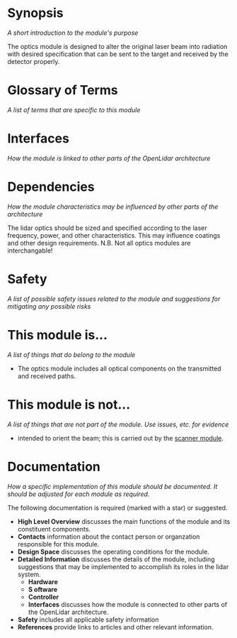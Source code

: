 # Synopsis
_A short introduction to the module's purpose_

The optics module is designed to alter the original laser beam into radiation with desired specification that can be sent to the target and received by the detector properly.

# Glossary of Terms
_A list of terms that are specific to this module_

# Interfaces
_How the module is linked to other parts of the OpenLidar architecture_

# Dependencies
_How the module characteristics may be influenced by other parts of the architecture_

The lidar optics should be sized and specified according to the laser frequency, power, and other characteristics. This may influence coatings and other design requirements. N.B. Not all optics modules are interchangable!

# Safety
_A list of possible safety issues related to the module and suggestions for mitigating any possible risks_

# This module is...
_A list of things that do belong to the module_

- The optics module includes all optical components on the transmitted and received paths. 

# This module is not...
_A list of things that are not part of the module. Use issues, etc. for evidence_

- intended to orient the beam; this is carried out by the [scanner module](module_scanner.md).


# Documentation
_How a specific implementation of this module should be documented. It should be adjusted for each module as required._

The following documentation is required (marked with a star) or suggested.
- **High Level Overview** discusses the main functions of the module and its constituent components.
- **Contacts** information about the contact person or organzation responsible for this module.
- **Design Space** discusses the operating conditions for the module.
- **Detailed Information** discusses the details of the module, including suggestions that may be implemented to accomplish its roles in the lidar system.
  - **Hardware**
  - **S oftware**
  - **Controller**
  - **Interfaces** discusses how the module is connected to other parts of the OpenLidar architecture.
- **Safety** includes all applicable safety information
- **References** provide links to articles and other relevant information.
